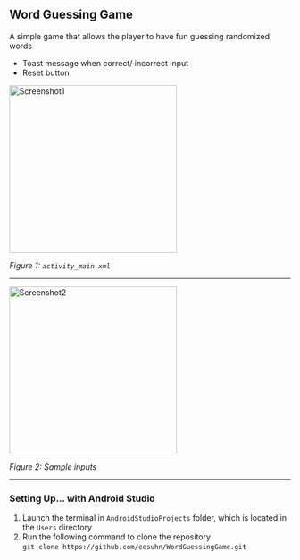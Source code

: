 ## Word Guessing Game
A simple game that allows the player to have fun guessing randomized words 
- Toast message when correct/ incorrect input
- Reset button

<img src="https://user-images.githubusercontent.com/102596628/215795853-72dfb6bc-8ff3-42ce-810a-3a2a4b30363a.png" alt="Screenshot1" width="300" />

*Figure 1: `activity_main.xml`*

-----

<img src="https://user-images.githubusercontent.com/102596628/215796657-6911d83f-cb52-4bf1-a93d-92b0cd54b769.png" alt="Screenshot2" width="300" />

*Figure 2: Sample inputs*

-----
### Setting Up... with Android Studio

1. Launch the terminal in `AndroidStudioProjects` folder, which is located in the `Users` directory
2. Run the following command to clone the repository <br>
`git clone https://github.com/eesuhn/WordGuessingGame.git`
